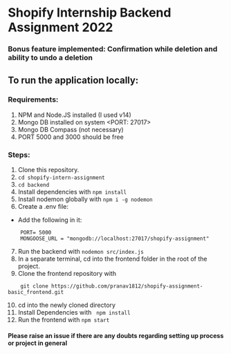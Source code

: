 # Shopify Internship Backend Assignment 2022

### Bonus feature implemented: Confirmation while deletion and ability to undo a deletion

## To run the application locally:

### Requirements:
1. NPM and Node.JS installed (I used v14)
2. Mongo DB installed on system <PORT: 27017>
3. Mongo DB Compass (not necessary)
4. PORT 5000 and 3000 should be free

### Steps:
1. Clone this repository.
2. ```cd shopify-intern-assignment```
3. ```cd backend```
4. Install dependencies with ```npm install```
5. Install nodemon globally with ```npm i -g nodemon```
6. Create a .env file:
* Add the following in it:
```
    PORT= 5000
    MONGOOSE_URL = "mongodb://localhost:27017/shopify-assignment"
```
7. Run the backend with ```nodemon src/index.js```
8. In a separate terminal, cd into the frontend folder in the root of the project.
9. Clone the frontend repository with
```
    git clone https://github.com/pranav1812/shopify-assignment-basic_frontend.git
```
10. cd into the newly cloned directory
11. Install Dependencies with ``` npm install```
12. Run the frontend with ```npm start```

#### Please raise an issue if there are any doubts regarding setting up process or project in general